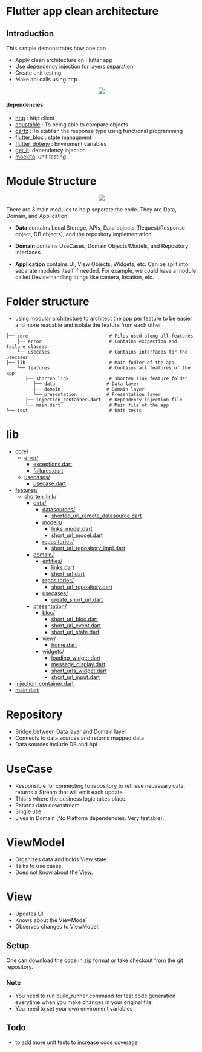 # Flutter app clean architecture



## Introduction

This sample demonstrates how one can

- Apply clean architecture on Flutter app 
- Use dependency injection for layers separation
- Create unit testing.
- Make api calls using http .

<p align="center">
  <img src="https://i0.wp.com/resocoder.com/wp-content/uploads/2019/08/Clean-Architecture-Flutter-Diagram.png?resize=556%2C707&ssl=1" />
</p>

#### dependencies

- [http](https://pub.dev/packages/http) : http client
- [equatable](https://pub.dev/packages/equatable) : To being able to compare objects 
- [dartz](https://pub.dev/packages/dartz) : To stablish the response type using functional programming
- [flutter_bloc](https://pub.dev/packages/flutter_bloc) : state managment 
- [flutter_dotenv](https://pub.dev/packages/flutter_dotenv) : Enviroment variables 
- [get_it](https://pub.dev/packages/get_it): dependency injection
- [mockito](https://pub.dev/packages/mockito): unit testing

# Module Structure

<p align="center">
  <img src="https://camo.githubusercontent.com/a5485a38e6af7aa1055807a47e1833fc9a35eb7b997940b26936dcffae760623/68747470733a2f2f6d69726f2e6d656469756d2e636f6d2f6d61782f3737322f302a73664344456235373157442d374566502e6a7067" />
</p>

There are 3 main modules to help separate the code. They are Data, Domain, and Application.

- **Data** contains Local Storage, APIs, Data objects (Request/Response object, DB objects), and the repository implementation.

- **Domain** contains UseCases, Domain Objects/Models, and Repository Interfaces

- **Application** contains UI, View Objects, Widgets, etc. Can be split into separate modules itself if needed. For example, we could have a module called Device handling things like camera, location, etc.


# Folder structure
- using modular architecture to architect the app per feature to be easier and more readable and isolate the feature from each other
```
├── core                              # Files used along all features
    ├── error                         # Contains excpection and failure classes
    └── usecases                      # Contains interfaces for the usecases
├── lib                               # Main fodler of the app
    └── features                      # Contains all features of the app
       ├── shorten_link               # shorten link feature folder
          ├── data                   # Data layer
          ├── domain                 # Domain layer
          └── presentation           # Presentation layer
       ├── injection_container.dart   # Dependency injection file
       └── main.dart                  # Main file of the app
└── test                              # Unit tests

```
# lib

* [core/](.\lib\core)
  * [error/](.\lib\core\error)
    * [exceptions.dart](.\lib\core\error\exceptions.dart)
    * [failures.dart](.\lib\core\error\failures.dart)
  * [usecases/](.\lib\core\usecases)
    * [usecase.dart](.\lib\core\usecases\usecase.dart)
* [features/](.\lib\features)
  * [shorten_link/](.\lib\features\shorten_link)
    * [data/](.\lib\features\shorten_link\data)
      * [datasources/](.\lib\features\shorten_link\data\datasources)
        * [shorted_url_remote_datasource.dart](.\lib\features\shorten_link\data\datasources\shorted_url_remote_datasource.dart)
      * [models/](.\lib\features\shorten_link\data\models)
        * [links_model.dart](.\lib\features\shorten_link\data\models\links_model.dart)
        * [short_url_model.dart](.\lib\features\shorten_link\data\models\short_url_model.dart)
      * [repositories/](.\lib\features\shorten_link\data\repositories)
        * [short_url_repository_impl.dart](.\lib\features\shorten_link\data\repositories\short_url_repository_impl.dart)
    * [domain/](.\lib\features\shorten_link\domain)
      * [entities/](.\lib\features\shorten_link\domain\entities)
        * [links.dart](.\lib\features\shorten_link\domain\entities\links.dart)
        * [short_url.dart](.\lib\features\shorten_link\domain\entities\short_url.dart)
      * [repositories/](.\lib\features\shorten_link\domain\repositories)
        * [short_url_repository.dart](.\lib\features\shorten_link\domain\repositories\short_url_repository.dart)
      * [usecases/](.\lib\features\shorten_link\domain\usecases)
        * [create_short_url.dart](.\lib\features\shorten_link\domain\usecases\create_short_url.dart)
    * [presentation/](.\lib\features\shorten_link\presentation)
      * [bloc/](.\lib\features\shorten_link\presentation\bloc)
        * [short_url_bloc.dart](.\lib\features\shorten_link\presentation\bloc\short_url_bloc.dart)
        * [short_url_event.dart](.\lib\features\shorten_link\presentation\bloc\short_url_event.dart)
        * [short_url_state.dart](.\lib\features\shorten_link\presentation\bloc\short_url_state.dart)
      * [view/](.\lib\features\shorten_link\presentation\view)
        * [home.dart](.\lib\features\shorten_link\presentation\view\home.dart)
      * [widgets/](.\lib\features\shorten_link\presentation\widgets)
        * [loading_widget.dart](.\lib\features\shorten_link\presentation\widgets\loading_widget.dart)
        * [message_display.dart](.\lib\features\shorten_link\presentation\widgets\message_display.dart)
        * [short_urls_widget.dart](.\lib\features\shorten_link\presentation\widgets\short_urls_widget.dart)
        * [short_url_input.dart](.\lib\features\shorten_link\presentation\widgets\short_url_input.dart)
* [injection_container.dart](.\lib\injection_container.dart)
* [main.dart](.\lib\main.dart)
# Repository
- Bridge between Data layer and Domain layer
- Connects to data sources and returns mapped data
- Data sources include DB and Api

# UseCase
- Responsible for connecting to repository to retrieve necessary data. returns a Stream that will emit each update.
- This is where the business logic takes place.
- Returns data downstream.
- Single use.
- Lives in Domain (No Platform dependencies. Very testable).

# ViewModel
- Organizes data and holds View state.
- Talks to use cases.
- Does not know about the View.

# View
- Updates UI
- Knows about the ViewModel
- Observes changes to ViewModel.

## Setup

One can download the code in zip format or take checkout from the git repository.

### Note
- You need to run build_runner command for test code generation everytime when you make changes in your original file.
- You need to set your own enviroment variables
## Todo
- to add more unit tests to increase code coverage
